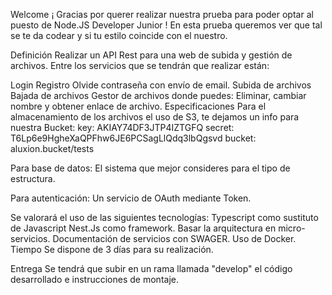 Welcome
¡ Gracias por querer realizar nuestra prueba para poder optar al puesto de Node.JS Developer Junior ! En esta prueba queremos ver que tal se te da codear y si tu estilo coincide con el nuestro.

Definición
Realizar un API Rest para una web de subida y gestión de archivos. Entre los servicios que se tendrán que realizar están:

Login
Registro
Olvide contraseña con envío de email.
Subida de archivos
Bajada de archivos
Gestor de archivos donde puedes: Eliminar, cambiar nombre y obtener enlace de archivo.
Especificaciones
Para el almacenamiento de los archivos el uso de S3, te dejamos un info para nuestra Bucket:
key: AKIAY74DF3JTP4IZTGFQ secret: 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 bucket: aluxion.bucket/tests

Para base de datos:
El sistema que mejor consideres para el tipo de estructura.

Para autenticación:
Un servicio de OAuth mediante Token.

Se valorará el uso de las siguientes tecnologías:
Typescript como sustituto de Javascript
Nest.Js como framework.
Basar la arquitectura en micro-servicios.
Documentación de servicios con SWAGER.
Uso de Docker.
Tiempo
Se dispone de 3 días para su realización.

Entrega
Se tendrá que subir en un rama llamada "develop" el código desarrollado e instrucciones de montaje.
